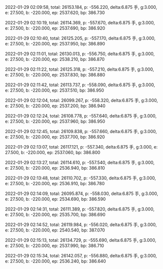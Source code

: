 2022-01-29 02:09:58, total: 26153.184, p: -556.220, delta:6.875 手, g:3.000, e: 27.500, b: -220.000, ep: 2537.620, bp: 386.730

2022-01-29 02:10:19, total: 26114.369, p: -557.670, delta:6.875 手, g:3.000, e: 27.500, b: -220.000, ep: 2537.690, bp: 386.920

2022-01-29 02:10:40, total: 26125.205, p: -557.170, delta:6.875 手, g:3.000, e: 27.500, b: -220.000, ep: 2537.950, bp: 386.890

2022-01-29 02:11:01, total: 26130.013, p: -556.750, delta:6.875 手, g:3.000, e: 27.500, b: -220.000, ep: 2538.210, bp: 386.870

2022-01-29 02:11:22, total: 26125.318, p: -557.210, delta:6.875 手, g:3.000, e: 27.500, b: -220.000, ep: 2537.830, bp: 386.880

2022-01-29 02:11:42, total: 26113.737, p: -558.090, delta:6.875 手, g:3.000, e: 27.500, b: -220.000, ep: 2537.510, bp: 386.950

2022-01-29 02:12:04, total: 26099.267, p: -558.320, delta:6.875 手, g:3.000, e: 27.500, b: -220.000, ep: 2537.200, bp: 386.940

2022-01-29 02:12:24, total: 26108.778, p: -557.640, delta:6.875 手, g:3.000, e: 27.500, b: -220.000, ep: 2537.960, bp: 386.950

2022-01-29 02:12:45, total: 26109.838, p: -557.660, delta:6.875 手, g:3.000, e: 27.500, b: -220.000, ep: 2537.700, bp: 386.920

2022-01-29 02:13:07, total: 26117.121, p: -557.340, delta:6.875 手, g:3.000, e: 27.500, b: -220.000, ep: 2537.060, bp: 386.800

2022-01-29 02:13:27, total: 26114.610, p: -557.540, delta:6.875 手, g:3.000, e: 27.500, b: -220.000, ep: 2536.940, bp: 386.810

2022-01-29 02:13:48, total: 26110.702, p: -557.330, delta:6.875 手, g:3.000, e: 27.500, b: -220.000, ep: 2536.910, bp: 386.780

2022-01-29 02:14:09, total: 26095.874, p: -558.030, delta:6.875 手, g:3.000, e: 27.500, b: -220.000, ep: 2534.690, bp: 386.590

2022-01-29 02:14:31, total: 26111.389, p: -557.820, delta:6.875 手, g:3.000, e: 27.500, b: -220.000, ep: 2535.700, bp: 386.690

2022-01-29 02:14:52, total: 26119.984, p: -556.020, delta:6.875 手, g:3.000, e: 27.500, b: -220.000, ep: 2540.540, bp: 387.070

2022-01-29 02:15:13, total: 26134.729, p: -555.690, delta:6.875 手, g:3.000, e: 27.500, b: -220.000, ep: 2537.990, bp: 386.710

2022-01-29 02:15:34, total: 26142.057, p: -556.880, delta:6.875 手, g:3.000, e: 27.500, b: -220.000, ep: 2536.240, bp: 386.640